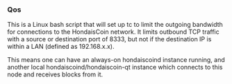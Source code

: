 ### Qos ###

This is a Linux bash script that will set up tc to limit the outgoing bandwidth for connections to the HondaisCoin network. It limits outbound TCP traffic with a source or destination port of 8333, but not if the destination IP is within a LAN (defined as 192.168.x.x).

This means one can have an always-on hondaiscoind instance running, and another local hondaiscoind/hondaiscoin-qt instance which connects to this node and receives blocks from it.
